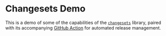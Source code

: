 # Changesets Demo

This is a demo of some of the capabilities of the [`changesets`](https://github.com/changesets/changesets) library, paired with its accompanying [GitHub Action](https://github.com/changesets/action) for automated release management.